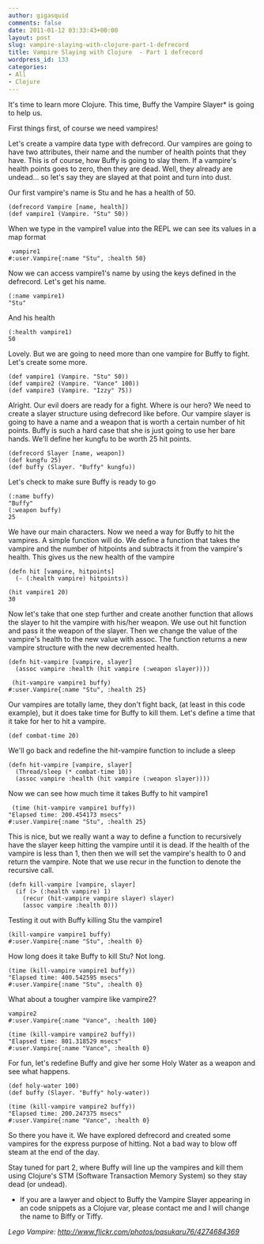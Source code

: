 ```yaml
---
author: gigasquid
comments: false
date: 2011-01-12 03:33:43+00:00
layout: post
slug: vampire-slaying-with-clojure-part-1-defrecord
title: Vampire Slaying with Clojure  - Part 1 defrecord
wordpress_id: 133
categories:
- All
- Clojure
---
```


It's time to learn more Clojure.  This time, Buffy the Vampire Slayer* is going to help us.  

First things first, of course we need vampires!

Let's create a vampire data type with defrecord.  Our vampires are going to have two attributes, their name and the number of health points that they have.  This is of course, how Buffy is going to slay them.  If a vampire's health points goes to zero, then they are dead.  Well, they already are undead... so let's say they are slayed at that point and turn into dust.

Our first vampire's name is Stu and he has a health of 50.

    
    
    (defrecord Vampire [name, health]) 
    (def vampire1 (Vampire. "Stu" 50))
    
    



When we type in the vampire1 value into the REPL we can see its values in a map format 

    
    
     vampire1
    #:user.Vampire{:name "Stu", :health 50}
    



Now we can access vampire1's name by using the keys defined in the defrecord.  Let's get his name.

    
    
    (:name vampire1)
    "Stu"
    



And his health


    
    
    (:health vampire1)
    50
    



Lovely.  But we are going to need more than one vampire for Buffy to fight.  Let's create some more.

    
    
    (def vampire1 (Vampire. "Stu" 50))
    (def vampire2 (Vampire. "Vance" 100))
    (def vampire3 (Vampire. "Izzy" 75))
    



Alright.  Our evil doers are ready for a fight.  Where is our hero?  We need to create a slayer structure using defrecord like before.  Our vampire slayer is going to have a name and a weapon that is worth a certain number of hit points.  Buffy is such a hard case that she is just going to use her bare hands.  We'll define her kungfu to be worth 25 hit points.


    
    
    (defrecord Slayer [name, weapon])
    (def kungfu 25)
    (def buffy (Slayer. "Buffy" kungfu))
    



Let's check to make sure Buffy is ready to go

    
    
    (:name buffy)
    "Buffy"
    (:weapon buffy)
    25
    



We have our main characters.  Now we need a way for Buffy to hit the vampires.  A simple function will do.  We define a function that takes the vampire and the number of hitpoints and subtracts it from the vampire's health.  This gives us the new health of the vampire


    
    
    (defn hit [vampire, hitpoints]
      (- (:health vampire) hitpoints))
    
    (hit vampire1 20)
    30
    



Now let's take that one step further and create another function that allows the slayer to hit the vampire with his/her weapon.  We use out hit function and pass it the weapon of the slayer.  Then we change the value of the vampire's health to the new value with assoc.  The function returns a new vampire structure with the new decremented health.

    
    
    (defn hit-vampire [vampire, slayer]
      (assoc vampire :health (hit vampire (:weapon slayer))))
    
     (hit-vampire vampire1 buffy)
    #:user.Vampire{:name "Stu", :health 25}
    



Our vampires are totally lame, they don't fight back, (at least in this code example), but it does take time for Buffy to kill them.  Let's define a time that it take for her to hit a vampire.

    
    
    (def combat-time 20)
    



We'll go back and redefine the hit-vampire function to include a sleep


    
    
    (defn hit-vampire [vampire, slayer]
      (Thread/sleep (* combat-time 10))
      (assoc vampire :health (hit vampire (:weapon slayer))))
    



Now we can see how much time it takes Buffy to hit vampire1


    
    
     (time (hit-vampire vampire1 buffy))
    "Elapsed time: 200.454173 msecs"
    #:user.Vampire{:name "Stu", :health 25}
    



This is nice, but we really want a way to define a function to recursively have the slayer keep hitting the vampire until it is dead.  If the health of the vampire is less than 1, then then we will set the vampire's health to 0 and return the vampire.  Note that we use recur in the function to denote the recursive call.

    
    
    (defn kill-vampire [vampire, slayer]
      (if (> (:health vampire) 1)
        (recur (hit-vampire vampire slayer) slayer)
        (assoc vampire :health 0)))
    



Testing it out with Buffy killing Stu the vampire1

    
    
    (kill-vampire vampire1 buffy)
    #:user.Vampire{:name "Stu", :health 0}
    



How long does it take Buffy to kill Stu? Not long.

    
    
    (time (kill-vampire vampire1 buffy))
    "Elapsed time: 400.542595 msecs"
    #:user.Vampire{:name "Stu", :health 0}
    



What about a tougher vampire like vampire2?

    
    
    vampire2
    #:user.Vampire{:name "Vance", :health 100}
    
    (time (kill-vampire vampire2 buffy))
    "Elapsed time: 801.318529 msecs"
    #:user.Vampire{:name "Vance", :health 0}
    



For fun, let's redefine Buffy and give her some Holy Water as a weapon and see what happens.


    
    
    (def holy-water 100)
    (def buffy (Slayer. "Buffy" holy-water))
    
    (time (kill-vampire vampire2 buffy))
    "Elapsed time: 200.247375 msecs"
    #:user.Vampire{:name "Vance", :health 0}
    




So there you have it.  We have explored defrecord and created some vampires for the express purpose of hitting.  Not a bad way to blow off steam at the end of the day.  

Stay tuned for part 2, where Buffy will line up the vampires and kill them using Clojure's STM (Software Transaction Memory System) so they stay dead (or undead).
















* If you are a lawyer and object to Buffy the Vampire Slayer appearing in an code snippets as a Clojure var, please contact me and I will change the name to Biffy or Tiffy.

_Lego Vampire: http://www.flickr.com/photos/pasukaru76/4274684369_
